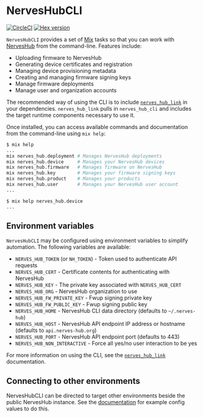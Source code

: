 # NervesHubCLI

[![CircleCI](https://circleci.com/gh/nerves-hub/nerves_hub_cli.svg?style=svg)](https://circleci.com/gh/nerves-hub/nerves_hub_cli)
[![Hex version](https://img.shields.io/hexpm/v/nerves_hub_cli.svg "Hex version")](https://hex.pm/packages/nerves_hub_cli)

`NervesHubCLI` provides a set of [Mix](https://hexdocs.pm/mix/Mix.html) tasks so
that you can work with [NervesHub](https://www.nerves-hub.org) from the
command-line. Features include:

* Uploading firmware to NervesHub
* Generating device certificates and registration
* Managing device provisioning metadata
* Creating and managing firmware signing keys
* Manage firmware deployments
* Manage user and organization accounts

The recommended way of using the CLI is to include
[`nerves_hub_link`](https://github.com/nerves-hub/nerves_hub_link) in your dependencies.
`nerves_hub_link` pulls in `nerves_hub_cli` and includes the target runtime
components necessary to use it.

Once installed, you can access available commands and documentation from the
command-line using `mix help`:

```sh
$ mix help
...
mix nerves_hub.deployment # Manages NervesHub deployments
mix nerves_hub.device     # Manages your NervesHub devices
mix nerves_hub.firmware   # Manages firmware on NervesHub
mix nerves_hub.key        # Manages your firmware signing keys
mix nerves_hub.product    # Manages your products
mix nerves_hub.user       # Manages your NervesHub user account
...

$ mix help nerves_hub.device
...
```

## Environment variables

`NervesHubCLI` may be configured using environment variables to simplify
automation. The following variables are available:

* `NERVES_HUB_TOKEN` (or `NH_TOKEN`) - Token used to authenticate API requests
* `NERVES_HUB_CERT` - Certificate contents for authenticating with NervesHub
* `NERVES_HUB_KEY`  - The private key associated with `NERVES_HUB_CERT`
* `NERVES_HUB_ORG`  - NervesHub organization to use
* `NERVES_HUB_FW_PRIVATE_KEY` - Fwup signing private key
* `NERVES_HUB_FW_PUBLIC_KEY`  - Fwup signing public key
* `NERVES_HUB_HOME` - NervesHub CLI data directory (defaults to `~/.nerves-hub`)
* `NERVES_HUB_HOST` - NervesHub API endpoint IP address or hostname (defaults to `api.nerves-hub.org`)
* `NERVES_HUB_PORT` - NervesHub API endpoint port (defaults to 443)
* `NERVES_HUB_NON_INTERACTIVE` - Force all yes/no user interaction to be yes

For more information on using the CLI, see the
[`nerves_hub_link`](https://github.com/nerves-hub/nerves_hub_link) documentation.

## Connecting to other environments

NervesHubCLI can be directed to target other environments beside the public
NervesHub instance. See the
[documentation](https://docs.nerves-hub.org/nerves-hub/setup/connecting-other-envs)
for example config values to do this.

